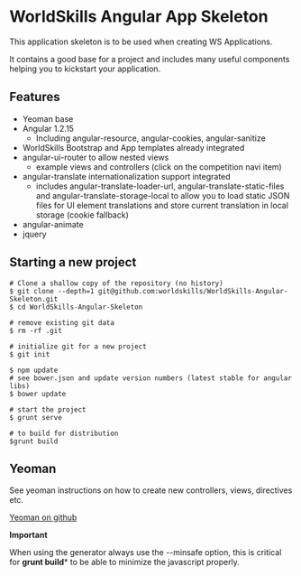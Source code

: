 WorldSkills Angular App Skeleton
==================================

This application skeleton is to be used when creating WS Applications.

It contains a good base for a project and includes many useful components helping you to kickstart your application.



Features
-----------


* Yeoman base
* Angular 1.2.15
	* Including angular-resource, angular-cookies, angular-sanitize
* WorldSkills Bootstrap and App templates already integrated
* angular-ui-router to allow nested views
	* example views and controllers (click on the competition navi item)
* angular-translate internationalization support integrated
	* includes angular-translate-loader-url, angular-translate-static-files and angular-translate-storage-local to allow you to load static JSON files for UI element translations and store current translation in local storage (cookie fallback)
* angular-animate
* jquery


Starting a new project
------------------------

	# Clone a shallow copy of the repository (no history)
	$ git clone --depth=1 git@github.com:worldskills/WorldSkills-Angular-Skeleton.git
	$ cd WorldSkills-Angular-Skeleton

	# remove existing git data
	$ rm -rf .git
	
	# initialize git for a new project
	$ git init
	
	$ npm update
	# see bower.json and update version numbers (latest stable for angular libs)
	$ bower update
	
	# start the project
	$ grunt serve
	
	# to build for distribution
	$grunt build
	


Yeoman
--------
See yeoman instructions on how to create new controllers, views, directives etc.

[Yeoman on github](]https://github.com/yeoman/generator-angular)


**Important**

When using the generator always use the --minsafe option, this is critical for **grunt build***  to be able to minimize the javascript properly.
